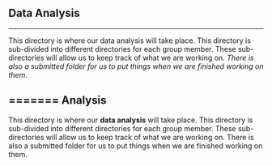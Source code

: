 ## Data Analysis

---

This directory is where our data analysis will take place. This directory is sub-divided into different directories for each group member. These sub-directories will allow us to keep track of what we are working on. *There is also a submitted folder for us to put things when we are finished working on them.*

=======
Analysis 
---

This directory is where our **data analysis** will take place. This directory is sub-divided into different directories for each group member. These sub-directories will allow us to keep track of what we are working on. There is also a submitted folder for us to put things when we are finished working on them. 
